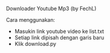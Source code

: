 Downloader Youtube Mp3 (by FechL)

Cara menggunakan:
- Masukin link youtube video ke list.txt
- Setiap link dipisah dengan garis baru
- Klik download.py